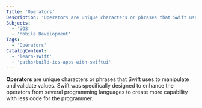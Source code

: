 ```yaml
---
Title: 'Operators'
Description: 'Operators are unique characters or phrases that Swift uses to manipulate and validate values.'
Subjects:
  - 'iOS'
  - 'Mobile Development'
Tags:
  - 'Operators'
CatalogContent:
  - 'learn-swift'
  - 'paths/build-ios-apps-with-swiftui'
---
```


**Operators** are unique characters or phrases that Swift uses to manipulate and validate values. Swift was specifically designed to enhance the operators from several programming languages to create more capability with less code for the programmer.

